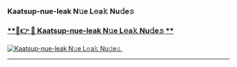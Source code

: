 ### Kaatsup-nue-leak N𝚞e L𝚎a𝚔 Nu𝚍e𝚜   

### [ **🔗👉 🔴 Kaatsup-nue-leak N𝚞e L𝚎a𝚔 Nu𝚍e𝚜 **](https://taap.it/xNRuk4)  

[![Kaatsup-nue-leak N𝚞e L𝚎a𝚔 Nu𝚍e𝚜 ](https://i.imgur.com/0qMVB7G.gif)](https://taap.it/xNRuk4)  

___  
